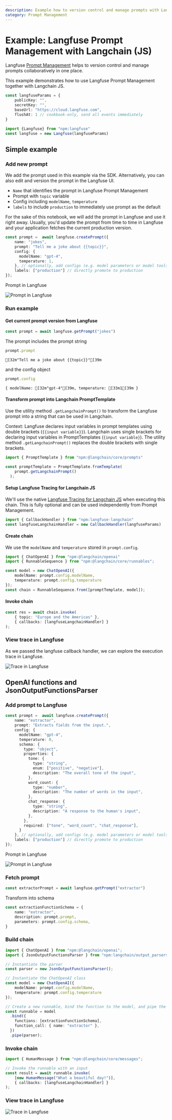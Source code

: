 ```yaml
---
description: Example how to version control and manage prompts with Langfuse Prompt Management and Langchain JS.
category: Prompt Management
---
```


# Example: Langfuse Prompt Management with Langchain (JS)

Langfuse [Prompt Management](https://langfuse.com/docs/prompts) helps to version control and manage prompts collaboratively in one place.

This example demonstrates how to use Langfuse Prompt Management together with Langchain JS.


```typescript
const langfuseParams = {
    publicKey: "",
    secretKey: "",
    baseUrl: "https://cloud.langfuse.com",
    flushAt: 1 // cookbook-only, send all events immediately
}
```


```typescript
import {Langfuse} from "npm:langfuse"
const langfuse = new Langfuse(langfuseParams)
```

## Simple example

### Add new prompt

We add the prompt used in this example via the SDK. Alternatively, you can also edit and version the prompt in the Langfuse UI.

- `Name` that identifies the prompt in Langfuse Prompt Management
- Prompt with `topic` variable
- Config including `modelName`, `temperature`
- `labels` to include `production` to immediately use prompt as the default

For the sake of this notebook, we will add the prompt in Langfuse and use it right away. Usually, you'd update the prompt from time to time in Langfuse and your application fetches the current production version.


```typescript
const prompt =  await langfuse.createPrompt({
    name: "jokes",
    prompt: "Tell me a joke about {{topic}}",
    config: {
      modelName: "gpt-4",
      temperature: 1,
    }, // optionally, add configs (e.g. model parameters or model tools)
    labels: ["production"] // directly promote to production
});
```

Prompt in Langfuse

![Prompt in Langfuse](https://langfuse.com/images/cookbook/js_prompt_management_langchain_simple_prompt.png)

### Run example

#### Get current prompt version from Langfuse


```typescript
const prompt = await langfuse.getPrompt("jokes")
```

The prompt includes the prompt string


```typescript
prompt.prompt
```




    [32m"Tell me a joke about {{topic}}"[39m



and the config object


```typescript
prompt.config
```




    { modelName: [32m"gpt-4"[39m, temperature: [33m1[39m }



#### Transform prompt into Langchain PromptTemplate

Use the utility method `.getLangchainPrompt()` to transform the Langfuse prompt into a string that can be used in Langchain.

Context: Langfuse declares input variables in prompt templates using double brackets (`{{input variable}}`). Langchain uses single brackets for declaring input variables in PromptTemplates (`{input variable}`). The utility method `.getLangchainPrompt()` replaces the double brackets with single brackets.


```typescript
import { PromptTemplate } from "npm:@langchain/core/prompts"

const promptTemplate = PromptTemplate.fromTemplate(
    prompt.getLangchainPrompt()
  );
```

#### Setup Langfuse Tracing for Langchain JS

We'll use the native [Langfuse Tracing for Langchain JS](https://langfuse.com/docs/integrations/langchain) when executing this chain. This is fully optional and can be used independently from Prompt Management.


```typescript
import { CallbackHandler } from "npm:langfuse-langchain"
const langfuseLangchainHandler = new CallbackHandler(langfuseParams)
```

#### Create chain

We use the `modelName` and `temperature` stored in `prompt.config`.


```typescript
import { ChatOpenAI } from "npm:@langchain/openai"
import { RunnableSequence } from "npm:@langchain/core/runnables";

const model = new ChatOpenAI({
    modelName: prompt.config.modelName,
    temperature: prompt.config.temperature
});
const chain = RunnableSequence.from([promptTemplate, model]);
```

#### Invoke chain


```typescript
const res = await chain.invoke(
    { topic: "Europe and the Americas" },
    { callbacks: [langfuseLangchainHandler] }
);
```

### View trace in Langfuse

As we passed the langfuse callback handler, we can explore the execution trace in Langfuse.

![Trace in Langfuse](https://langfuse.com/images/cookbook/js_prompt_management_langchain_simple_trace.png)

## OpenAI functions and JsonOutputFunctionsParser

### Add prompt to Langfuse


```typescript
const prompt =  await langfuse.createPrompt({
    name: "extractor",
    prompt: "Extracts fields from the input.",
    config: {
      modelName: "gpt-4",
      temperature: 0,
      schema: {
        type: "object",
        properties: {
          tone: {
            type: "string",
            enum: ["positive", "negative"],
            description: "The overall tone of the input",
          },
          word_count: {
            type: "number",
            description: "The number of words in the input",
          },
          chat_response: {
            type: "string",
            description: "A response to the human's input",
          },
        },
        required: ["tone", "word_count", "chat_response"],
      }
    }, // optionally, add configs (e.g. model parameters or model tools)
    labels: ["production"] // directly promote to production
});
```

Prompt in Langfuse

![Prompt in Langfuse](https://langfuse.com/images/cookbook/js_prompt_management_langchain_json_extraction_prompt.png)

### Fetch prompt


```typescript
const extractorPrompt = await langfuse.getPrompt("extractor")
```

Transform into schema


```typescript
const extractionFunctionSchema = {
    name: "extractor",
    description: prompt.prompt,
    parameters: prompt.config.schema,
}
```

### Build chain


```typescript
import { ChatOpenAI } from "npm:@langchain/openai";
import { JsonOutputFunctionsParser } from "npm:langchain/output_parsers";

// Instantiate the parser
const parser = new JsonOutputFunctionsParser();

// Instantiate the ChatOpenAI class
const model = new ChatOpenAI({ 
    modelName: prompt.config.modelName,
    temperature: prompt.config.temperature
});

// Create a new runnable, bind the function to the model, and pipe the output through the parser
const runnable = model
  .bind({
    functions: [extractionFunctionSchema],
    function_call: { name: "extractor" },
  })
  .pipe(parser);
```

### Invoke chain


```typescript
import { HumanMessage } from "npm:@langchain/core/messages";

// Invoke the runnable with an input
const result = await runnable.invoke(
    [new HumanMessage("What a beautiful day!")],
    { callbacks: [langfuseLangchainHandler] }
);
```

### View trace in Langfuse

![Trace in Langfuse](https://langfuse.com/images/cookbook/js_prompt_management_langchain_json_extraction_trace.png)
